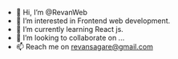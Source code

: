 - 👋 Hi, I’m @RevanWeb
- 👀 I’m interested in Frontend web development.
- 🌱 I’m currently learning React js.
- 💞️ I’m looking to collaborate on ...
- 📫 Reach me on revansagare@gmail.com

<!---
RevanWeb/RevanWeb is a ✨ special ✨ repository because its `README.md` (this file) appears on your GitHub profile.
You can click the Preview link to take a look at your changes.
--->
